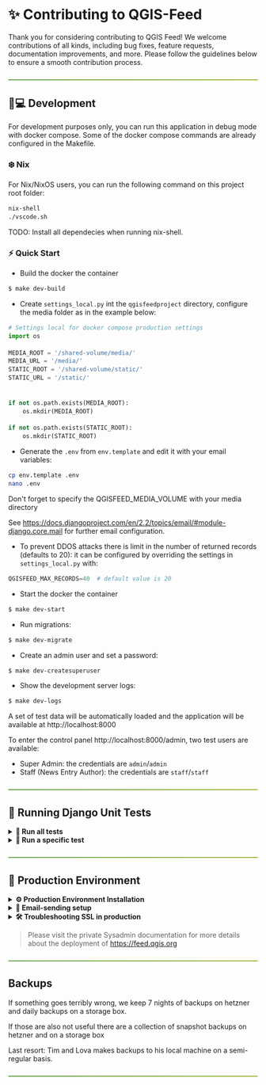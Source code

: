 # ✨ Contributing to QGIS-Feed

Thank you for considering contributing to QGIS Feed!
We welcome contributions of all kinds, including bug fixes, feature requests,
documentation improvements, and more. Please follow the guidelines below to
ensure a smooth contribution process.

![-----------------------------------------------------](./img/green-gradient.png)


## 🧑💻 Development

For development purposes only, you can run this application in debug mode with docker compose. Some of the docker compose commands are already configured in the Makefile.


### ❄️ Nix

For Nix/NixOS users, you can run the following command on this project root folder:

```sh
nix-shell
./vscode.sh
```
TODO: Install all dependecies when running nix-shell.

### ⚡️ Quick Start
- Build the docker the container
```bash
$ make dev-build
```

- Create `settings_local.py` int the `qgisfeedproject` directory, configure the media folder as in the example below:

```python
# Settings local for docker compose production settings
import os

MEDIA_ROOT = '/shared-volume/media/'
MEDIA_URL = '/media/'
STATIC_ROOT = '/shared-volume/static/'
STATIC_URL = '/static/'


if not os.path.exists(MEDIA_ROOT):
    os.mkdir(MEDIA_ROOT)

if not os.path.exists(STATIC_ROOT):
    os.mkdir(STATIC_ROOT)
```

- Generate the `.env` from `env.template` and edit it with your email variables:
```sh
cp env.template .env
nano .env
```
Don't forget to specify the QGISFEED_MEDIA_VOLUME with your media directory

See https://docs.djangoproject.com/en/2.2/topics/email/#module-django.core.mail for further email configuration.

- To prevent DDOS attacks there is limit in the number of returned records (defaults to 20): it can be configured by overriding the settings in `settings_local.py` with:

```python
QGISFEED_MAX_RECORDS=40  # default value is 20
```

- Start the docker the container
```bash
$ make dev-start
```

- Run migrations:
```bash
$ make dev-migrate
```

- Create an admin user and set a password:
```bash
$ make dev-createsuperuser
```

- Show the development server logs:
```bash
$ make dev-logs
```


A set of test data will be automatically loaded and the application will be available at http://localhost:8000

To enter the control panel http://localhost:8000/admin, two test users are available:

- Super Admin: the credentials are `admin`/`admin`
- Staff (News Entry Author): the credentials are `staff`/`staff`

</details>


![-----------------------------------------------------](./img/green-gradient.png)

## 🧪 Running Django Unit Tests
<details>
    <summary><strong>🧪 Run all tests</strong></summary>
        </br>

To run all tests cases in the qgisfeed app, from the main directory:
```sh
$ make dev-runtests
```
</details>

<details>
    <summary><strong>🧪 Run a specific test</strong></summary>
        </br>

To run each test case class in the qgisfeed app:
```sh
$ docker-compose -f docker-compose.dev.yml exec qgisfeed python qgisfeedproject/manage.py test qgisfeed.tests.QgisFeedEntryTestCase
$ docker-compose -f docker-compose.dev.yml exec qgisfeed python qgisfeedproject/manage.py test qgisfeed.tests.QgisUserVisitTestCase
$ docker-compose -f docker-compose.dev.yml exec qgisfeed python qgisfeedproject/manage.py test qgisfeed.tests.HomePageTestCase
$ docker-compose -f docker-compose.dev.yml exec qgisfeed python qgisfeedproject/manage.py test qgisfeed.tests.LoginTestCase
$ docker-compose -f docker-compose.dev.yml exec qgisfeed python qgisfeedproject/manage.py test qgisfeed.tests.FeedsItemFormTestCase
$ docker-compose -f docker-compose.dev.yml exec qgisfeed python qgisfeedproject/manage.py test qgisfeed.tests.FeedsListViewTestCase
```
</details>


![-----------------------------------------------------](./img/green-gradient.png)

## 🚀 Production Environment


<details>
    <summary><strong>⚙️ Production Environment Installation</strong></summary>
    </br>
For production, you can run this application with make commands or docker compose:

Docker configuration should be present in `.env` file in the main directory,
an example is provided in `env.template`:

```bash
# This file can be used as a template for .env
# The values in this file are also the default values.

# Host machine persistent storage directory, this path
# must be an existent directory with r/w permissions for
# the users from the Docker containers.
QGISFEED_DOCKER_SHARED_VOLUME=/shared-volume

# Number of Gunicorn workers (usually: number of cores * 2 + 1)
QGISFEED_GUNICORN_WORKERS=4

# Database name
QGISFEED_DOCKER_DBNAME=qgisfeed
# Database user
QGISFEED_DOCKER_DBUSER=docker
# Database password
QGISFEED_DOCKER_DBPASSWORD=docker
```

```bash
$ make start
```

A set of test data will be automatically loaded and the application will be available at http://localhost:80

To enter the control panel http://localhost:80/admin, two test users are available:

- Super Admin: the credentials are `admin`/`admin`
- Staff (News Entry Author): the credentials are `staff`/`staff`

### Enable SSL Certificate on production using Docker

1. Generate key using openssl in dhparam directory
```bash
openssl dhparam -out /home/web/qgis-feed/dhparam/dhparam-2048.pem 2048
```

2. Run the container
```bash
$ make start
```

3. Update `config/nginx/qgisfeed.conf` to include the new config file in `config/nginx/ssl/qgisfeed.conf`
```
include conf.d/ssl/*.conf;
```

4. Restart nginx service
```
nginx -s reload
```

5. To enable a cronjob to automatically renew ssl cert, add `scripts/renew_ssl.sh` to crontab file.

</details>

<details>
    <summary><strong>📧 Email-sending setup</strong></summary>
    </br>


- Generate the `.env` from `env.template` and edit it with the production email variables:
```sh
cp env.template .env
nano .env
```

</details>

<details>
    <summary><strong>🛠️ Troubleshooting SSL in production</strong></summary>
        </br>

Sometimes it seems our cron does not refresh the certificate. We can fix like this:

**Gentle Way**

```
ssh feed.qgis.org
cd /home/web/qgis-feed
scripts/renew_ssl.sh
```

Now check if your browser is showing the site opening with no SSL errors: https://feed.qgis.org

**More crude way**

```
ssh feed.qgis.org
cd /home/web/qgis-feed
make start c=certbot
make restart c=nginx
```

Now check if your browser is showing the site opening with no SSL errors: https://feed.qgis.org

</details>

> Please visit the private Sysadmin documentation for more details about the deployment of https://feed.qgis.org

![-----------------------------------------------------](./img/green-gradient.png)


## Backups

If something goes terribly wrong, we keep 7 nights of backups on hetzner and daily backups on a storage box.

If those are also not useful there are a collection of snapshot backups on hetzner and on a storage box

Last resort: Tim and Lova makes backups to his local machine on a semi-regular basis.


![-----------------------------------------------------](./img/green-gradient.png)
